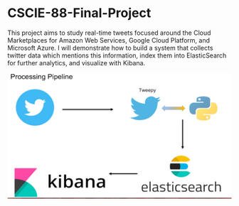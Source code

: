 # CSCIE-88-Final-Project
 This project aims to study real-time tweets focused around the Cloud Marketplaces for Amazon Web Services, Google Cloud Platform, and Microsoft Azure. I will demonstrate how to build a system that collects twitter data which mentions this information, index them into ElasticSearch for further analytics, and visualize with Kibana.

![pipline](https://github.com/netdevmike/CSCIE-88-Final-Project/blob/main/pipline.jpg?raw=true)
